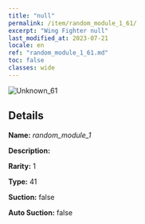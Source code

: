 ```yaml
---
title: "null"
permalink: /item/random_module_1_61/
excerpt: "Wing Fighter null"
last_modified_at: 2023-07-21
locale: en
ref: "random_module_1_61.md"
toc: false
classes: wide
---
```



 ![Unknown_61](/images/item/random_module_1_p.png)



## Details

 **Name:** *random_module_1* 

 **Description:** 

 **Rarity:** 1 

 **Type:** 41 

 **Suction:** false 

 **Auto Suction:** false 


